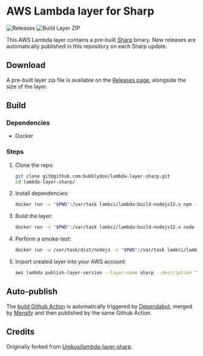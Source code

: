 # AWS Lambda layer for Sharp

![Releases](https://img.shields.io/github/v/release/bubblydoo/lambda-layer-sharp.svg)
![Build Layer ZIP](https://github.com/bubblydoo/lambda-layer-sharp/workflows/Build%20Layer%20ZIP/badge.svg)

This AWS Lambda layer contains a pre-built [Sharp](https://www.npmjs.com/package/sharp) binary. New releases are automatically published in this repository on each Sharp update.

## Download

A pre-built layer zip file is available on the [Releases page](https://github.com/bubblydoo/lambda-layer-sharp/releases), alongside the size of the layer.

## Build

### Dependencies

* Docker

### Steps

1. Clone the repo: 
    ```sh
    git clone git@github.com:bubblydoo/lambda-layer-sharp.git
    cd lambda-layer-sharp/
    ```
1. Install dependencies:
    ```sh
    docker run -v "$PWD":/var/task lambci/lambda:build-nodejs12.x npm --no-optional --no-audit --progress=false install
    ```
1. Build the layer:
    ```sh
    docker run -v "$PWD":/var/task lambci/lambda:build-nodejs12.x node ./node_modules/webpack/bin/webpack.js
    ```
1. Perform a smoke-test:
    ```sh
    docker run -w /var/task/dist/nodejs -v "$PWD":/var/task lambci/lambda:build-nodejs12.x node -e "console.log(require('sharp'))"
    ```
1. Import created layer into your AWS account:
    ```sh
    aws lambda publish-layer-version --layer-name sharp --description "Sharp layer" --license-info "Apache License 2.0" --zip-file fileb://dist/sharp-layer.zip --compatible-runtimes nodejs12.x
    ```

## Auto-publish

The [build Github Action](/.github/workflows/docker-workflow.yml) is automatically triggered by [Dependabot](/.github/dependabot.yml), merged by [Mergify](/.mergify.yml) and then published by the same Github Action.

## Credits

Originally forked from [Umkus/lambda-layer-sharp](https://github.com/Umkus/lambda-layer-sharp).